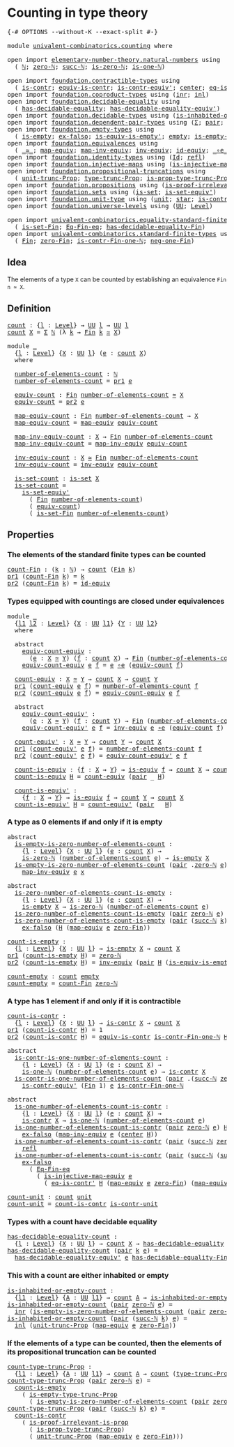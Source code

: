 # Counting in type theory

<pre class="Agda"><a id="36" class="Symbol">{-#</a> <a id="40" class="Keyword">OPTIONS</a> <a id="48" class="Pragma">--without-K</a> <a id="60" class="Pragma">--exact-split</a> <a id="74" class="Symbol">#-}</a>

<a id="79" class="Keyword">module</a> <a id="86" href="univalent-combinatorics.counting.html" class="Module">univalent-combinatorics.counting</a> <a id="119" class="Keyword">where</a>

<a id="126" class="Keyword">open</a> <a id="131" class="Keyword">import</a> <a id="138" href="elementary-number-theory.natural-numbers.html" class="Module">elementary-number-theory.natural-numbers</a> <a id="179" class="Keyword">using</a>
  <a id="187" class="Symbol">(</a> <a id="189" href="elementary-number-theory.natural-numbers.html#1438" class="Datatype">ℕ</a><a id="190" class="Symbol">;</a> <a id="192" href="elementary-number-theory.natural-numbers.html#1459" class="InductiveConstructor">zero-ℕ</a><a id="198" class="Symbol">;</a> <a id="200" href="elementary-number-theory.natural-numbers.html#1472" class="InductiveConstructor">succ-ℕ</a><a id="206" class="Symbol">;</a> <a id="208" href="elementary-number-theory.natural-numbers.html#1736" class="Function">is-zero-ℕ</a><a id="217" class="Symbol">;</a> <a id="219" href="elementary-number-theory.natural-numbers.html#1982" class="Function">is-one-ℕ</a><a id="227" class="Symbol">)</a>

<a id="230" class="Keyword">open</a> <a id="235" class="Keyword">import</a> <a id="242" href="foundation.contractible-types.html" class="Module">foundation.contractible-types</a> <a id="272" class="Keyword">using</a>
  <a id="280" class="Symbol">(</a> <a id="282" href="foundation-core.contractible-types.html#925" class="Function">is-contr</a><a id="290" class="Symbol">;</a> <a id="292" href="foundation-core.contractible-types.html#4237" class="Function">equiv-is-contr</a><a id="306" class="Symbol">;</a> <a id="308" href="foundation-core.contractible-types.html#3739" class="Function">is-contr-equiv&#39;</a><a id="323" class="Symbol">;</a> <a id="325" href="foundation-core.contractible-types.html#1018" class="Function">center</a><a id="331" class="Symbol">;</a> <a id="333" href="foundation-core.contractible-types.html#1107" class="Function">eq-is-contr&#39;</a><a id="345" class="Symbol">)</a>
<a id="347" class="Keyword">open</a> <a id="352" class="Keyword">import</a> <a id="359" href="foundation.coproduct-types.html" class="Module">foundation.coproduct-types</a> <a id="386" class="Keyword">using</a> <a id="392" class="Symbol">(</a><a id="393" href="foundation.coproduct-types.html#1262" class="InductiveConstructor">inr</a><a id="396" class="Symbol">;</a> <a id="398" href="foundation.coproduct-types.html#1239" class="InductiveConstructor">inl</a><a id="401" class="Symbol">)</a>
<a id="403" class="Keyword">open</a> <a id="408" class="Keyword">import</a> <a id="415" href="foundation.decidable-equality.html" class="Module">foundation.decidable-equality</a> <a id="445" class="Keyword">using</a>
  <a id="453" class="Symbol">(</a> <a id="455" href="foundation.decidable-equality.html#1785" class="Function">has-decidable-equality</a><a id="477" class="Symbol">;</a> <a id="479" href="foundation.decidable-equality.html#4811" class="Function">has-decidable-equality-equiv&#39;</a><a id="508" class="Symbol">)</a>
<a id="510" class="Keyword">open</a> <a id="515" class="Keyword">import</a> <a id="522" href="foundation.decidable-types.html" class="Module">foundation.decidable-types</a> <a id="549" class="Keyword">using</a> <a id="555" class="Symbol">(</a><a id="556" href="foundation.decidable-types.html#2023" class="Function">is-inhabited-or-empty</a><a id="577" class="Symbol">)</a>
<a id="579" class="Keyword">open</a> <a id="584" class="Keyword">import</a> <a id="591" href="foundation.dependent-pair-types.html" class="Module">foundation.dependent-pair-types</a> <a id="623" class="Keyword">using</a> <a id="629" class="Symbol">(</a><a id="630" href="foundation-core.dependent-pair-types.html#502" class="Record">Σ</a><a id="631" class="Symbol">;</a> <a id="633" href="foundation-core.dependent-pair-types.html#575" class="InductiveConstructor">pair</a><a id="637" class="Symbol">;</a> <a id="639" href="foundation-core.dependent-pair-types.html#592" class="Field">pr1</a><a id="642" class="Symbol">;</a> <a id="644" href="foundation-core.dependent-pair-types.html#604" class="Field">pr2</a><a id="647" class="Symbol">)</a>
<a id="649" class="Keyword">open</a> <a id="654" class="Keyword">import</a> <a id="661" href="foundation.empty-types.html" class="Module">foundation.empty-types</a> <a id="684" class="Keyword">using</a>
  <a id="692" class="Symbol">(</a> <a id="694" href="foundation.empty-types.html#1463" class="Function">is-empty</a><a id="702" class="Symbol">;</a> <a id="704" href="foundation.empty-types.html#1395" class="Function">ex-falso</a><a id="712" class="Symbol">;</a> <a id="714" href="foundation.empty-types.html#2452" class="Function">is-equiv-is-empty&#39;</a><a id="732" class="Symbol">;</a> <a id="734" href="foundation.empty-types.html#1292" class="Datatype">empty</a><a id="739" class="Symbol">;</a> <a id="741" href="foundation.empty-types.html#4068" class="Function">is-empty-type-trunc-Prop</a><a id="765" class="Symbol">)</a>
<a id="767" class="Keyword">open</a> <a id="772" class="Keyword">import</a> <a id="779" href="foundation.equivalences.html" class="Module">foundation.equivalences</a> <a id="803" class="Keyword">using</a>
  <a id="811" class="Symbol">(</a> <a id="813" href="foundation-core.equivalences.html#1607" class="Function Operator">_≃_</a><a id="816" class="Symbol">;</a> <a id="818" href="foundation-core.equivalences.html#1807" class="Function">map-equiv</a><a id="827" class="Symbol">;</a> <a id="829" href="foundation-core.equivalences.html#5022" class="Function">map-inv-equiv</a><a id="842" class="Symbol">;</a> <a id="844" href="foundation-core.equivalences.html#5707" class="Function">inv-equiv</a><a id="853" class="Symbol">;</a> <a id="855" href="foundation-core.equivalences.html#2480" class="Function">id-equiv</a><a id="863" class="Symbol">;</a> <a id="865" href="foundation-core.equivalences.html#7843" class="Function Operator">_∘e_</a><a id="869" class="Symbol">;</a> <a id="871" href="foundation-core.equivalences.html#1542" class="Function">is-equiv</a><a id="879" class="Symbol">)</a>
<a id="881" class="Keyword">open</a> <a id="886" class="Keyword">import</a> <a id="893" href="foundation.identity-types.html" class="Module">foundation.identity-types</a> <a id="919" class="Keyword">using</a> <a id="925" class="Symbol">(</a><a id="926" href="foundation-core.identity-types.html#641" class="Datatype">Id</a><a id="928" class="Symbol">;</a> <a id="930" href="foundation-core.identity-types.html#694" class="InductiveConstructor">refl</a><a id="934" class="Symbol">)</a>
<a id="936" class="Keyword">open</a> <a id="941" class="Keyword">import</a> <a id="948" href="foundation.injective-maps.html" class="Module">foundation.injective-maps</a> <a id="974" class="Keyword">using</a> <a id="980" class="Symbol">(</a><a id="981" href="foundation.injective-maps.html#3001" class="Function">is-injective-map-equiv</a><a id="1003" class="Symbol">)</a>
<a id="1005" class="Keyword">open</a> <a id="1010" class="Keyword">import</a> <a id="1017" href="foundation.propositional-truncations.html" class="Module">foundation.propositional-truncations</a> <a id="1054" class="Keyword">using</a>
  <a id="1062" class="Symbol">(</a> <a id="1064" href="foundation.propositional-truncations.html#1756" class="Postulate">unit-trunc-Prop</a><a id="1079" class="Symbol">;</a> <a id="1081" href="foundation.propositional-truncations.html#1701" class="Postulate">type-trunc-Prop</a><a id="1096" class="Symbol">;</a> <a id="1098" href="foundation.propositional-truncations.html#1951" class="Function">is-prop-type-trunc-Prop</a><a id="1121" class="Symbol">)</a>
<a id="1123" class="Keyword">open</a> <a id="1128" class="Keyword">import</a> <a id="1135" href="foundation.propositions.html" class="Module">foundation.propositions</a> <a id="1159" class="Keyword">using</a> <a id="1165" class="Symbol">(</a><a id="1166" href="foundation-core.propositions.html#2978" class="Function">is-proof-irrelevant-is-prop</a><a id="1193" class="Symbol">)</a>
<a id="1195" class="Keyword">open</a> <a id="1200" class="Keyword">import</a> <a id="1207" href="foundation.sets.html" class="Module">foundation.sets</a> <a id="1223" class="Keyword">using</a> <a id="1229" class="Symbol">(</a><a id="1230" href="foundation-core.sets.html#1099" class="Function">is-set</a><a id="1236" class="Symbol">;</a> <a id="1238" href="foundation-core.sets.html#3713" class="Function">is-set-equiv&#39;</a><a id="1251" class="Symbol">)</a>
<a id="1253" class="Keyword">open</a> <a id="1258" class="Keyword">import</a> <a id="1265" href="foundation.unit-type.html" class="Module">foundation.unit-type</a> <a id="1286" class="Keyword">using</a> <a id="1292" class="Symbol">(</a><a id="1293" href="foundation.unit-type.html#975" class="Datatype">unit</a><a id="1297" class="Symbol">;</a> <a id="1299" href="foundation.unit-type.html#999" class="InductiveConstructor">star</a><a id="1303" class="Symbol">;</a> <a id="1305" href="foundation.unit-type.html#1534" class="Function">is-contr-unit</a><a id="1318" class="Symbol">)</a>
<a id="1320" class="Keyword">open</a> <a id="1325" class="Keyword">import</a> <a id="1332" href="foundation.universe-levels.html" class="Module">foundation.universe-levels</a> <a id="1359" class="Keyword">using</a> <a id="1365" class="Symbol">(</a><a id="1366" href="foundation-core.universe-levels.html#222" class="Primitive">UU</a><a id="1368" class="Symbol">;</a> <a id="1370" href="Agda.Primitive.html#597" class="Postulate">Level</a><a id="1375" class="Symbol">)</a>

<a id="1378" class="Keyword">open</a> <a id="1383" class="Keyword">import</a> <a id="1390" href="univalent-combinatorics.equality-standard-finite-types.html" class="Module">univalent-combinatorics.equality-standard-finite-types</a> <a id="1445" class="Keyword">using</a>
  <a id="1453" class="Symbol">(</a> <a id="1455" href="univalent-combinatorics.equality-standard-finite-types.html#3523" class="Function">is-set-Fin</a><a id="1465" class="Symbol">;</a> <a id="1467" href="univalent-combinatorics.equality-standard-finite-types.html#2154" class="Function">Eq-Fin-eq</a><a id="1476" class="Symbol">;</a> <a id="1478" href="univalent-combinatorics.equality-standard-finite-types.html#2783" class="Function">has-decidable-equality-Fin</a><a id="1504" class="Symbol">)</a>
<a id="1506" class="Keyword">open</a> <a id="1511" class="Keyword">import</a> <a id="1518" href="univalent-combinatorics.standard-finite-types.html" class="Module">univalent-combinatorics.standard-finite-types</a> <a id="1564" class="Keyword">using</a>
  <a id="1572" class="Symbol">(</a> <a id="1574" href="univalent-combinatorics.standard-finite-types.html#1975" class="Function">Fin</a><a id="1577" class="Symbol">;</a> <a id="1579" href="univalent-combinatorics.standard-finite-types.html#6909" class="Function">zero-Fin</a><a id="1587" class="Symbol">;</a> <a id="1589" href="univalent-combinatorics.standard-finite-types.html#4265" class="Function">is-contr-Fin-one-ℕ</a><a id="1607" class="Symbol">;</a> <a id="1609" href="univalent-combinatorics.standard-finite-types.html#2239" class="Function">neg-one-Fin</a><a id="1620" class="Symbol">)</a>
</pre>
## Idea

The elements of a type `X` can be counted by establishing an equivalence `Fin n ≃ X`.

## Definition

<pre class="Agda"><a id="count"></a><a id="1746" href="univalent-combinatorics.counting.html#1746" class="Function">count</a> <a id="1752" class="Symbol">:</a> <a id="1754" class="Symbol">{</a><a id="1755" href="univalent-combinatorics.counting.html#1755" class="Bound">l</a> <a id="1757" class="Symbol">:</a> <a id="1759" href="Agda.Primitive.html#597" class="Postulate">Level</a><a id="1764" class="Symbol">}</a> <a id="1766" class="Symbol">→</a> <a id="1768" href="foundation-core.universe-levels.html#222" class="Primitive">UU</a> <a id="1771" href="univalent-combinatorics.counting.html#1755" class="Bound">l</a> <a id="1773" class="Symbol">→</a> <a id="1775" href="foundation-core.universe-levels.html#222" class="Primitive">UU</a> <a id="1778" href="univalent-combinatorics.counting.html#1755" class="Bound">l</a>
<a id="1780" href="univalent-combinatorics.counting.html#1746" class="Function">count</a> <a id="1786" href="univalent-combinatorics.counting.html#1786" class="Bound">X</a> <a id="1788" class="Symbol">=</a> <a id="1790" href="foundation-core.dependent-pair-types.html#502" class="Record">Σ</a> <a id="1792" href="elementary-number-theory.natural-numbers.html#1438" class="Datatype">ℕ</a> <a id="1794" class="Symbol">(λ</a> <a id="1797" href="univalent-combinatorics.counting.html#1797" class="Bound">k</a> <a id="1799" class="Symbol">→</a> <a id="1801" href="univalent-combinatorics.standard-finite-types.html#1975" class="Function">Fin</a> <a id="1805" href="univalent-combinatorics.counting.html#1797" class="Bound">k</a> <a id="1807" href="foundation-core.equivalences.html#1607" class="Function Operator">≃</a> <a id="1809" href="univalent-combinatorics.counting.html#1786" class="Bound">X</a><a id="1810" class="Symbol">)</a>

<a id="1813" class="Keyword">module</a> <a id="1820" href="univalent-combinatorics.counting.html#1820" class="Module">_</a>
  <a id="1824" class="Symbol">{</a><a id="1825" href="univalent-combinatorics.counting.html#1825" class="Bound">l</a> <a id="1827" class="Symbol">:</a> <a id="1829" href="Agda.Primitive.html#597" class="Postulate">Level</a><a id="1834" class="Symbol">}</a> <a id="1836" class="Symbol">{</a><a id="1837" href="univalent-combinatorics.counting.html#1837" class="Bound">X</a> <a id="1839" class="Symbol">:</a> <a id="1841" href="foundation-core.universe-levels.html#222" class="Primitive">UU</a> <a id="1844" href="univalent-combinatorics.counting.html#1825" class="Bound">l</a><a id="1845" class="Symbol">}</a> <a id="1847" class="Symbol">(</a><a id="1848" href="univalent-combinatorics.counting.html#1848" class="Bound">e</a> <a id="1850" class="Symbol">:</a> <a id="1852" href="univalent-combinatorics.counting.html#1746" class="Function">count</a> <a id="1858" href="univalent-combinatorics.counting.html#1837" class="Bound">X</a><a id="1859" class="Symbol">)</a>
  <a id="1863" class="Keyword">where</a>
  
  <a id="1874" href="univalent-combinatorics.counting.html#1874" class="Function">number-of-elements-count</a> <a id="1899" class="Symbol">:</a> <a id="1901" href="elementary-number-theory.natural-numbers.html#1438" class="Datatype">ℕ</a>
  <a id="1905" href="univalent-combinatorics.counting.html#1874" class="Function">number-of-elements-count</a> <a id="1930" class="Symbol">=</a> <a id="1932" href="foundation-core.dependent-pair-types.html#592" class="Field">pr1</a> <a id="1936" href="univalent-combinatorics.counting.html#1848" class="Bound">e</a>
  
  <a id="1943" href="univalent-combinatorics.counting.html#1943" class="Function">equiv-count</a> <a id="1955" class="Symbol">:</a> <a id="1957" href="univalent-combinatorics.standard-finite-types.html#1975" class="Function">Fin</a> <a id="1961" href="univalent-combinatorics.counting.html#1874" class="Function">number-of-elements-count</a> <a id="1986" href="foundation-core.equivalences.html#1607" class="Function Operator">≃</a> <a id="1988" href="univalent-combinatorics.counting.html#1837" class="Bound">X</a>
  <a id="1992" href="univalent-combinatorics.counting.html#1943" class="Function">equiv-count</a> <a id="2004" class="Symbol">=</a> <a id="2006" href="foundation-core.dependent-pair-types.html#604" class="Field">pr2</a> <a id="2010" href="univalent-combinatorics.counting.html#1848" class="Bound">e</a>
  
  <a id="2017" href="univalent-combinatorics.counting.html#2017" class="Function">map-equiv-count</a> <a id="2033" class="Symbol">:</a> <a id="2035" href="univalent-combinatorics.standard-finite-types.html#1975" class="Function">Fin</a> <a id="2039" href="univalent-combinatorics.counting.html#1874" class="Function">number-of-elements-count</a> <a id="2064" class="Symbol">→</a> <a id="2066" href="univalent-combinatorics.counting.html#1837" class="Bound">X</a>
  <a id="2070" href="univalent-combinatorics.counting.html#2017" class="Function">map-equiv-count</a> <a id="2086" class="Symbol">=</a> <a id="2088" href="foundation-core.equivalences.html#1807" class="Function">map-equiv</a> <a id="2098" href="univalent-combinatorics.counting.html#1943" class="Function">equiv-count</a>
  
  <a id="2115" href="univalent-combinatorics.counting.html#2115" class="Function">map-inv-equiv-count</a> <a id="2135" class="Symbol">:</a> <a id="2137" href="univalent-combinatorics.counting.html#1837" class="Bound">X</a> <a id="2139" class="Symbol">→</a> <a id="2141" href="univalent-combinatorics.standard-finite-types.html#1975" class="Function">Fin</a> <a id="2145" href="univalent-combinatorics.counting.html#1874" class="Function">number-of-elements-count</a>
  <a id="2172" href="univalent-combinatorics.counting.html#2115" class="Function">map-inv-equiv-count</a> <a id="2192" class="Symbol">=</a> <a id="2194" href="foundation-core.equivalences.html#5022" class="Function">map-inv-equiv</a> <a id="2208" href="univalent-combinatorics.counting.html#1943" class="Function">equiv-count</a>
  
  <a id="2225" href="univalent-combinatorics.counting.html#2225" class="Function">inv-equiv-count</a> <a id="2241" class="Symbol">:</a> <a id="2243" href="univalent-combinatorics.counting.html#1837" class="Bound">X</a> <a id="2245" href="foundation-core.equivalences.html#1607" class="Function Operator">≃</a> <a id="2247" href="univalent-combinatorics.standard-finite-types.html#1975" class="Function">Fin</a> <a id="2251" href="univalent-combinatorics.counting.html#1874" class="Function">number-of-elements-count</a>
  <a id="2278" href="univalent-combinatorics.counting.html#2225" class="Function">inv-equiv-count</a> <a id="2294" class="Symbol">=</a> <a id="2296" href="foundation-core.equivalences.html#5707" class="Function">inv-equiv</a> <a id="2306" href="univalent-combinatorics.counting.html#1943" class="Function">equiv-count</a>
  
  <a id="2323" href="univalent-combinatorics.counting.html#2323" class="Function">is-set-count</a> <a id="2336" class="Symbol">:</a> <a id="2338" href="foundation-core.sets.html#1099" class="Function">is-set</a> <a id="2345" href="univalent-combinatorics.counting.html#1837" class="Bound">X</a>
  <a id="2349" href="univalent-combinatorics.counting.html#2323" class="Function">is-set-count</a> <a id="2362" class="Symbol">=</a>
    <a id="2368" href="foundation-core.sets.html#3713" class="Function">is-set-equiv&#39;</a>
      <a id="2388" class="Symbol">(</a> <a id="2390" href="univalent-combinatorics.standard-finite-types.html#1975" class="Function">Fin</a> <a id="2394" href="univalent-combinatorics.counting.html#1874" class="Function">number-of-elements-count</a><a id="2418" class="Symbol">)</a>
      <a id="2426" class="Symbol">(</a> <a id="2428" href="univalent-combinatorics.counting.html#1943" class="Function">equiv-count</a><a id="2439" class="Symbol">)</a>
      <a id="2447" class="Symbol">(</a> <a id="2449" href="univalent-combinatorics.equality-standard-finite-types.html#3523" class="Function">is-set-Fin</a> <a id="2460" href="univalent-combinatorics.counting.html#1874" class="Function">number-of-elements-count</a><a id="2484" class="Symbol">)</a>
</pre>
## Properties

### The elements of the standard finite types can be counted

<pre class="Agda"><a id="count-Fin"></a><a id="2576" href="univalent-combinatorics.counting.html#2576" class="Function">count-Fin</a> <a id="2586" class="Symbol">:</a> <a id="2588" class="Symbol">(</a><a id="2589" href="univalent-combinatorics.counting.html#2589" class="Bound">k</a> <a id="2591" class="Symbol">:</a> <a id="2593" href="elementary-number-theory.natural-numbers.html#1438" class="Datatype">ℕ</a><a id="2594" class="Symbol">)</a> <a id="2596" class="Symbol">→</a> <a id="2598" href="univalent-combinatorics.counting.html#1746" class="Function">count</a> <a id="2604" class="Symbol">(</a><a id="2605" href="univalent-combinatorics.standard-finite-types.html#1975" class="Function">Fin</a> <a id="2609" href="univalent-combinatorics.counting.html#2589" class="Bound">k</a><a id="2610" class="Symbol">)</a>
<a id="2612" href="foundation-core.dependent-pair-types.html#592" class="Field">pr1</a> <a id="2616" class="Symbol">(</a><a id="2617" href="univalent-combinatorics.counting.html#2576" class="Function">count-Fin</a> <a id="2627" href="univalent-combinatorics.counting.html#2627" class="Bound">k</a><a id="2628" class="Symbol">)</a> <a id="2630" class="Symbol">=</a> <a id="2632" href="univalent-combinatorics.counting.html#2627" class="Bound">k</a>
<a id="2634" href="foundation-core.dependent-pair-types.html#604" class="Field">pr2</a> <a id="2638" class="Symbol">(</a><a id="2639" href="univalent-combinatorics.counting.html#2576" class="Function">count-Fin</a> <a id="2649" href="univalent-combinatorics.counting.html#2649" class="Bound">k</a><a id="2650" class="Symbol">)</a> <a id="2652" class="Symbol">=</a> <a id="2654" href="foundation-core.equivalences.html#2480" class="Function">id-equiv</a>
</pre>
### Types equipped with countings are closed under equivalences

<pre class="Agda"><a id="2741" class="Keyword">module</a> <a id="2748" href="univalent-combinatorics.counting.html#2748" class="Module">_</a>
  <a id="2752" class="Symbol">{</a><a id="2753" href="univalent-combinatorics.counting.html#2753" class="Bound">l1</a> <a id="2756" href="univalent-combinatorics.counting.html#2756" class="Bound">l2</a> <a id="2759" class="Symbol">:</a> <a id="2761" href="Agda.Primitive.html#597" class="Postulate">Level</a><a id="2766" class="Symbol">}</a> <a id="2768" class="Symbol">{</a><a id="2769" href="univalent-combinatorics.counting.html#2769" class="Bound">X</a> <a id="2771" class="Symbol">:</a> <a id="2773" href="foundation-core.universe-levels.html#222" class="Primitive">UU</a> <a id="2776" href="univalent-combinatorics.counting.html#2753" class="Bound">l1</a><a id="2778" class="Symbol">}</a> <a id="2780" class="Symbol">{</a><a id="2781" href="univalent-combinatorics.counting.html#2781" class="Bound">Y</a> <a id="2783" class="Symbol">:</a> <a id="2785" href="foundation-core.universe-levels.html#222" class="Primitive">UU</a> <a id="2788" href="univalent-combinatorics.counting.html#2756" class="Bound">l2</a><a id="2790" class="Symbol">}</a>
  <a id="2794" class="Keyword">where</a>
  
  <a id="2805" class="Keyword">abstract</a>
    <a id="2818" href="univalent-combinatorics.counting.html#2818" class="Function">equiv-count-equiv</a> <a id="2836" class="Symbol">:</a>
      <a id="2844" class="Symbol">(</a><a id="2845" href="univalent-combinatorics.counting.html#2845" class="Bound">e</a> <a id="2847" class="Symbol">:</a> <a id="2849" href="univalent-combinatorics.counting.html#2769" class="Bound">X</a> <a id="2851" href="foundation-core.equivalences.html#1607" class="Function Operator">≃</a> <a id="2853" href="univalent-combinatorics.counting.html#2781" class="Bound">Y</a><a id="2854" class="Symbol">)</a> <a id="2856" class="Symbol">(</a><a id="2857" href="univalent-combinatorics.counting.html#2857" class="Bound">f</a> <a id="2859" class="Symbol">:</a> <a id="2861" href="univalent-combinatorics.counting.html#1746" class="Function">count</a> <a id="2867" href="univalent-combinatorics.counting.html#2769" class="Bound">X</a><a id="2868" class="Symbol">)</a> <a id="2870" class="Symbol">→</a> <a id="2872" href="univalent-combinatorics.standard-finite-types.html#1975" class="Function">Fin</a> <a id="2876" class="Symbol">(</a><a id="2877" href="univalent-combinatorics.counting.html#1874" class="Function">number-of-elements-count</a> <a id="2902" href="univalent-combinatorics.counting.html#2857" class="Bound">f</a><a id="2903" class="Symbol">)</a> <a id="2905" href="foundation-core.equivalences.html#1607" class="Function Operator">≃</a> <a id="2907" href="univalent-combinatorics.counting.html#2781" class="Bound">Y</a>
    <a id="2913" href="univalent-combinatorics.counting.html#2818" class="Function">equiv-count-equiv</a> <a id="2931" href="univalent-combinatorics.counting.html#2931" class="Bound">e</a> <a id="2933" href="univalent-combinatorics.counting.html#2933" class="Bound">f</a> <a id="2935" class="Symbol">=</a> <a id="2937" href="univalent-combinatorics.counting.html#2931" class="Bound">e</a> <a id="2939" href="foundation-core.equivalences.html#7843" class="Function Operator">∘e</a> <a id="2942" class="Symbol">(</a><a id="2943" href="univalent-combinatorics.counting.html#1943" class="Function">equiv-count</a> <a id="2955" href="univalent-combinatorics.counting.html#2933" class="Bound">f</a><a id="2956" class="Symbol">)</a>

  <a id="2961" href="univalent-combinatorics.counting.html#2961" class="Function">count-equiv</a> <a id="2973" class="Symbol">:</a> <a id="2975" href="univalent-combinatorics.counting.html#2769" class="Bound">X</a> <a id="2977" href="foundation-core.equivalences.html#1607" class="Function Operator">≃</a> <a id="2979" href="univalent-combinatorics.counting.html#2781" class="Bound">Y</a> <a id="2981" class="Symbol">→</a> <a id="2983" href="univalent-combinatorics.counting.html#1746" class="Function">count</a> <a id="2989" href="univalent-combinatorics.counting.html#2769" class="Bound">X</a> <a id="2991" class="Symbol">→</a> <a id="2993" href="univalent-combinatorics.counting.html#1746" class="Function">count</a> <a id="2999" href="univalent-combinatorics.counting.html#2781" class="Bound">Y</a>
  <a id="3003" href="foundation-core.dependent-pair-types.html#592" class="Field">pr1</a> <a id="3007" class="Symbol">(</a><a id="3008" href="univalent-combinatorics.counting.html#2961" class="Function">count-equiv</a> <a id="3020" href="univalent-combinatorics.counting.html#3020" class="Bound">e</a> <a id="3022" href="univalent-combinatorics.counting.html#3022" class="Bound">f</a><a id="3023" class="Symbol">)</a> <a id="3025" class="Symbol">=</a> <a id="3027" href="univalent-combinatorics.counting.html#1874" class="Function">number-of-elements-count</a> <a id="3052" href="univalent-combinatorics.counting.html#3022" class="Bound">f</a>
  <a id="3056" href="foundation-core.dependent-pair-types.html#604" class="Field">pr2</a> <a id="3060" class="Symbol">(</a><a id="3061" href="univalent-combinatorics.counting.html#2961" class="Function">count-equiv</a> <a id="3073" href="univalent-combinatorics.counting.html#3073" class="Bound">e</a> <a id="3075" href="univalent-combinatorics.counting.html#3075" class="Bound">f</a><a id="3076" class="Symbol">)</a> <a id="3078" class="Symbol">=</a> <a id="3080" href="univalent-combinatorics.counting.html#2818" class="Function">equiv-count-equiv</a> <a id="3098" href="univalent-combinatorics.counting.html#3073" class="Bound">e</a> <a id="3100" href="univalent-combinatorics.counting.html#3075" class="Bound">f</a>

  <a id="3105" class="Keyword">abstract</a>
    <a id="3118" href="univalent-combinatorics.counting.html#3118" class="Function">equiv-count-equiv&#39;</a> <a id="3137" class="Symbol">:</a>
      <a id="3145" class="Symbol">(</a><a id="3146" href="univalent-combinatorics.counting.html#3146" class="Bound">e</a> <a id="3148" class="Symbol">:</a> <a id="3150" href="univalent-combinatorics.counting.html#2769" class="Bound">X</a> <a id="3152" href="foundation-core.equivalences.html#1607" class="Function Operator">≃</a> <a id="3154" href="univalent-combinatorics.counting.html#2781" class="Bound">Y</a><a id="3155" class="Symbol">)</a> <a id="3157" class="Symbol">(</a><a id="3158" href="univalent-combinatorics.counting.html#3158" class="Bound">f</a> <a id="3160" class="Symbol">:</a> <a id="3162" href="univalent-combinatorics.counting.html#1746" class="Function">count</a> <a id="3168" href="univalent-combinatorics.counting.html#2781" class="Bound">Y</a><a id="3169" class="Symbol">)</a> <a id="3171" class="Symbol">→</a> <a id="3173" href="univalent-combinatorics.standard-finite-types.html#1975" class="Function">Fin</a> <a id="3177" class="Symbol">(</a><a id="3178" href="univalent-combinatorics.counting.html#1874" class="Function">number-of-elements-count</a> <a id="3203" href="univalent-combinatorics.counting.html#3158" class="Bound">f</a><a id="3204" class="Symbol">)</a> <a id="3206" href="foundation-core.equivalences.html#1607" class="Function Operator">≃</a> <a id="3208" href="univalent-combinatorics.counting.html#2769" class="Bound">X</a>
    <a id="3214" href="univalent-combinatorics.counting.html#3118" class="Function">equiv-count-equiv&#39;</a> <a id="3233" href="univalent-combinatorics.counting.html#3233" class="Bound">e</a> <a id="3235" href="univalent-combinatorics.counting.html#3235" class="Bound">f</a> <a id="3237" class="Symbol">=</a> <a id="3239" href="foundation-core.equivalences.html#5707" class="Function">inv-equiv</a> <a id="3249" href="univalent-combinatorics.counting.html#3233" class="Bound">e</a> <a id="3251" href="foundation-core.equivalences.html#7843" class="Function Operator">∘e</a> <a id="3254" class="Symbol">(</a><a id="3255" href="univalent-combinatorics.counting.html#1943" class="Function">equiv-count</a> <a id="3267" href="univalent-combinatorics.counting.html#3235" class="Bound">f</a><a id="3268" class="Symbol">)</a>
  
  <a id="3275" href="univalent-combinatorics.counting.html#3275" class="Function">count-equiv&#39;</a> <a id="3288" class="Symbol">:</a> <a id="3290" href="univalent-combinatorics.counting.html#2769" class="Bound">X</a> <a id="3292" href="foundation-core.equivalences.html#1607" class="Function Operator">≃</a> <a id="3294" href="univalent-combinatorics.counting.html#2781" class="Bound">Y</a> <a id="3296" class="Symbol">→</a> <a id="3298" href="univalent-combinatorics.counting.html#1746" class="Function">count</a> <a id="3304" href="univalent-combinatorics.counting.html#2781" class="Bound">Y</a> <a id="3306" class="Symbol">→</a> <a id="3308" href="univalent-combinatorics.counting.html#1746" class="Function">count</a> <a id="3314" href="univalent-combinatorics.counting.html#2769" class="Bound">X</a>
  <a id="3318" href="foundation-core.dependent-pair-types.html#592" class="Field">pr1</a> <a id="3322" class="Symbol">(</a><a id="3323" href="univalent-combinatorics.counting.html#3275" class="Function">count-equiv&#39;</a> <a id="3336" href="univalent-combinatorics.counting.html#3336" class="Bound">e</a> <a id="3338" href="univalent-combinatorics.counting.html#3338" class="Bound">f</a><a id="3339" class="Symbol">)</a> <a id="3341" class="Symbol">=</a> <a id="3343" href="univalent-combinatorics.counting.html#1874" class="Function">number-of-elements-count</a> <a id="3368" href="univalent-combinatorics.counting.html#3338" class="Bound">f</a>
  <a id="3372" href="foundation-core.dependent-pair-types.html#604" class="Field">pr2</a> <a id="3376" class="Symbol">(</a><a id="3377" href="univalent-combinatorics.counting.html#3275" class="Function">count-equiv&#39;</a> <a id="3390" href="univalent-combinatorics.counting.html#3390" class="Bound">e</a> <a id="3392" href="univalent-combinatorics.counting.html#3392" class="Bound">f</a><a id="3393" class="Symbol">)</a> <a id="3395" class="Symbol">=</a> <a id="3397" href="univalent-combinatorics.counting.html#3118" class="Function">equiv-count-equiv&#39;</a> <a id="3416" href="univalent-combinatorics.counting.html#3390" class="Bound">e</a> <a id="3418" href="univalent-combinatorics.counting.html#3392" class="Bound">f</a>
  
  <a id="3425" href="univalent-combinatorics.counting.html#3425" class="Function">count-is-equiv</a> <a id="3440" class="Symbol">:</a> <a id="3442" class="Symbol">{</a><a id="3443" href="univalent-combinatorics.counting.html#3443" class="Bound">f</a> <a id="3445" class="Symbol">:</a> <a id="3447" href="univalent-combinatorics.counting.html#2769" class="Bound">X</a> <a id="3449" class="Symbol">→</a> <a id="3451" href="univalent-combinatorics.counting.html#2781" class="Bound">Y</a><a id="3452" class="Symbol">}</a> <a id="3454" class="Symbol">→</a> <a id="3456" href="foundation-core.equivalences.html#1542" class="Function">is-equiv</a> <a id="3465" href="univalent-combinatorics.counting.html#3443" class="Bound">f</a> <a id="3467" class="Symbol">→</a> <a id="3469" href="univalent-combinatorics.counting.html#1746" class="Function">count</a> <a id="3475" href="univalent-combinatorics.counting.html#2769" class="Bound">X</a> <a id="3477" class="Symbol">→</a> <a id="3479" href="univalent-combinatorics.counting.html#1746" class="Function">count</a> <a id="3485" href="univalent-combinatorics.counting.html#2781" class="Bound">Y</a>
  <a id="3489" href="univalent-combinatorics.counting.html#3425" class="Function">count-is-equiv</a> <a id="3504" href="univalent-combinatorics.counting.html#3504" class="Bound">H</a> <a id="3506" class="Symbol">=</a> <a id="3508" href="univalent-combinatorics.counting.html#2961" class="Function">count-equiv</a> <a id="3520" class="Symbol">(</a><a id="3521" href="foundation-core.dependent-pair-types.html#575" class="InductiveConstructor">pair</a> <a id="3526" class="Symbol">_</a> <a id="3528" href="univalent-combinatorics.counting.html#3504" class="Bound">H</a><a id="3529" class="Symbol">)</a>
  
  <a id="3536" href="univalent-combinatorics.counting.html#3536" class="Function">count-is-equiv&#39;</a> <a id="3552" class="Symbol">:</a>
    <a id="3558" class="Symbol">{</a><a id="3559" href="univalent-combinatorics.counting.html#3559" class="Bound">f</a> <a id="3561" class="Symbol">:</a> <a id="3563" href="univalent-combinatorics.counting.html#2769" class="Bound">X</a> <a id="3565" class="Symbol">→</a> <a id="3567" href="univalent-combinatorics.counting.html#2781" class="Bound">Y</a><a id="3568" class="Symbol">}</a> <a id="3570" class="Symbol">→</a> <a id="3572" href="foundation-core.equivalences.html#1542" class="Function">is-equiv</a> <a id="3581" href="univalent-combinatorics.counting.html#3559" class="Bound">f</a> <a id="3583" class="Symbol">→</a> <a id="3585" href="univalent-combinatorics.counting.html#1746" class="Function">count</a> <a id="3591" href="univalent-combinatorics.counting.html#2781" class="Bound">Y</a> <a id="3593" class="Symbol">→</a> <a id="3595" href="univalent-combinatorics.counting.html#1746" class="Function">count</a> <a id="3601" href="univalent-combinatorics.counting.html#2769" class="Bound">X</a>
  <a id="3605" href="univalent-combinatorics.counting.html#3536" class="Function">count-is-equiv&#39;</a> <a id="3621" href="univalent-combinatorics.counting.html#3621" class="Bound">H</a> <a id="3623" class="Symbol">=</a> <a id="3625" href="univalent-combinatorics.counting.html#3275" class="Function">count-equiv&#39;</a> <a id="3638" class="Symbol">(</a><a id="3639" href="foundation-core.dependent-pair-types.html#575" class="InductiveConstructor">pair</a> <a id="3644" class="Symbol">_</a> <a id="3646" href="univalent-combinatorics.counting.html#3621" class="Bound">H</a><a id="3647" class="Symbol">)</a>
</pre>
### A type as 0 elements if and only if it is empty

<pre class="Agda"><a id="3715" class="Keyword">abstract</a>
  <a id="is-empty-is-zero-number-of-elements-count"></a><a id="3726" href="univalent-combinatorics.counting.html#3726" class="Function">is-empty-is-zero-number-of-elements-count</a> <a id="3768" class="Symbol">:</a>
    <a id="3774" class="Symbol">{</a><a id="3775" href="univalent-combinatorics.counting.html#3775" class="Bound">l</a> <a id="3777" class="Symbol">:</a> <a id="3779" href="Agda.Primitive.html#597" class="Postulate">Level</a><a id="3784" class="Symbol">}</a> <a id="3786" class="Symbol">{</a><a id="3787" href="univalent-combinatorics.counting.html#3787" class="Bound">X</a> <a id="3789" class="Symbol">:</a> <a id="3791" href="foundation-core.universe-levels.html#222" class="Primitive">UU</a> <a id="3794" href="univalent-combinatorics.counting.html#3775" class="Bound">l</a><a id="3795" class="Symbol">}</a> <a id="3797" class="Symbol">(</a><a id="3798" href="univalent-combinatorics.counting.html#3798" class="Bound">e</a> <a id="3800" class="Symbol">:</a> <a id="3802" href="univalent-combinatorics.counting.html#1746" class="Function">count</a> <a id="3808" href="univalent-combinatorics.counting.html#3787" class="Bound">X</a><a id="3809" class="Symbol">)</a> <a id="3811" class="Symbol">→</a>
    <a id="3817" href="elementary-number-theory.natural-numbers.html#1736" class="Function">is-zero-ℕ</a> <a id="3827" class="Symbol">(</a><a id="3828" href="univalent-combinatorics.counting.html#1874" class="Function">number-of-elements-count</a> <a id="3853" href="univalent-combinatorics.counting.html#3798" class="Bound">e</a><a id="3854" class="Symbol">)</a> <a id="3856" class="Symbol">→</a> <a id="3858" href="foundation.empty-types.html#1463" class="Function">is-empty</a> <a id="3867" href="univalent-combinatorics.counting.html#3787" class="Bound">X</a>
  <a id="3871" href="univalent-combinatorics.counting.html#3726" class="Function">is-empty-is-zero-number-of-elements-count</a> <a id="3913" class="Symbol">(</a><a id="3914" href="foundation-core.dependent-pair-types.html#575" class="InductiveConstructor">pair</a> <a id="3919" class="DottedPattern Symbol">.</a><a id="3920" href="elementary-number-theory.natural-numbers.html#1459" class="DottedPattern InductiveConstructor">zero-ℕ</a> <a id="3927" href="univalent-combinatorics.counting.html#3927" class="Bound">e</a><a id="3928" class="Symbol">)</a> <a id="3930" href="foundation-core.identity-types.html#694" class="InductiveConstructor">refl</a> <a id="3935" href="univalent-combinatorics.counting.html#3935" class="Bound">x</a> <a id="3937" class="Symbol">=</a>
    <a id="3943" href="foundation-core.equivalences.html#5022" class="Function">map-inv-equiv</a> <a id="3957" href="univalent-combinatorics.counting.html#3927" class="Bound">e</a> <a id="3959" href="univalent-combinatorics.counting.html#3935" class="Bound">x</a>

<a id="3962" class="Keyword">abstract</a>
  <a id="is-zero-number-of-elements-count-is-empty"></a><a id="3973" href="univalent-combinatorics.counting.html#3973" class="Function">is-zero-number-of-elements-count-is-empty</a> <a id="4015" class="Symbol">:</a>
    <a id="4021" class="Symbol">{</a><a id="4022" href="univalent-combinatorics.counting.html#4022" class="Bound">l</a> <a id="4024" class="Symbol">:</a> <a id="4026" href="Agda.Primitive.html#597" class="Postulate">Level</a><a id="4031" class="Symbol">}</a> <a id="4033" class="Symbol">{</a><a id="4034" href="univalent-combinatorics.counting.html#4034" class="Bound">X</a> <a id="4036" class="Symbol">:</a> <a id="4038" href="foundation-core.universe-levels.html#222" class="Primitive">UU</a> <a id="4041" href="univalent-combinatorics.counting.html#4022" class="Bound">l</a><a id="4042" class="Symbol">}</a> <a id="4044" class="Symbol">(</a><a id="4045" href="univalent-combinatorics.counting.html#4045" class="Bound">e</a> <a id="4047" class="Symbol">:</a> <a id="4049" href="univalent-combinatorics.counting.html#1746" class="Function">count</a> <a id="4055" href="univalent-combinatorics.counting.html#4034" class="Bound">X</a><a id="4056" class="Symbol">)</a> <a id="4058" class="Symbol">→</a>
    <a id="4064" href="foundation.empty-types.html#1463" class="Function">is-empty</a> <a id="4073" href="univalent-combinatorics.counting.html#4034" class="Bound">X</a> <a id="4075" class="Symbol">→</a> <a id="4077" href="elementary-number-theory.natural-numbers.html#1736" class="Function">is-zero-ℕ</a> <a id="4087" class="Symbol">(</a><a id="4088" href="univalent-combinatorics.counting.html#1874" class="Function">number-of-elements-count</a> <a id="4113" href="univalent-combinatorics.counting.html#4045" class="Bound">e</a><a id="4114" class="Symbol">)</a>
  <a id="4118" href="univalent-combinatorics.counting.html#3973" class="Function">is-zero-number-of-elements-count-is-empty</a> <a id="4160" class="Symbol">(</a><a id="4161" href="foundation-core.dependent-pair-types.html#575" class="InductiveConstructor">pair</a> <a id="4166" href="elementary-number-theory.natural-numbers.html#1459" class="InductiveConstructor">zero-ℕ</a> <a id="4173" href="univalent-combinatorics.counting.html#4173" class="Bound">e</a><a id="4174" class="Symbol">)</a> <a id="4176" href="univalent-combinatorics.counting.html#4176" class="Bound">H</a> <a id="4178" class="Symbol">=</a> <a id="4180" href="foundation-core.identity-types.html#694" class="InductiveConstructor">refl</a>
  <a id="4187" href="univalent-combinatorics.counting.html#3973" class="Function">is-zero-number-of-elements-count-is-empty</a> <a id="4229" class="Symbol">(</a><a id="4230" href="foundation-core.dependent-pair-types.html#575" class="InductiveConstructor">pair</a> <a id="4235" class="Symbol">(</a><a id="4236" href="elementary-number-theory.natural-numbers.html#1472" class="InductiveConstructor">succ-ℕ</a> <a id="4243" href="univalent-combinatorics.counting.html#4243" class="Bound">k</a><a id="4244" class="Symbol">)</a> <a id="4246" href="univalent-combinatorics.counting.html#4246" class="Bound">e</a><a id="4247" class="Symbol">)</a> <a id="4249" href="univalent-combinatorics.counting.html#4249" class="Bound">H</a> <a id="4251" class="Symbol">=</a>
    <a id="4257" href="foundation.empty-types.html#1395" class="Function">ex-falso</a> <a id="4266" class="Symbol">(</a><a id="4267" href="univalent-combinatorics.counting.html#4249" class="Bound">H</a> <a id="4269" class="Symbol">(</a><a id="4270" href="foundation-core.equivalences.html#1807" class="Function">map-equiv</a> <a id="4280" href="univalent-combinatorics.counting.html#4246" class="Bound">e</a> <a id="4282" href="univalent-combinatorics.standard-finite-types.html#6909" class="Function">zero-Fin</a><a id="4290" class="Symbol">))</a>

<a id="count-is-empty"></a><a id="4294" href="univalent-combinatorics.counting.html#4294" class="Function">count-is-empty</a> <a id="4309" class="Symbol">:</a>
  <a id="4313" class="Symbol">{</a><a id="4314" href="univalent-combinatorics.counting.html#4314" class="Bound">l</a> <a id="4316" class="Symbol">:</a> <a id="4318" href="Agda.Primitive.html#597" class="Postulate">Level</a><a id="4323" class="Symbol">}</a> <a id="4325" class="Symbol">{</a><a id="4326" href="univalent-combinatorics.counting.html#4326" class="Bound">X</a> <a id="4328" class="Symbol">:</a> <a id="4330" href="foundation-core.universe-levels.html#222" class="Primitive">UU</a> <a id="4333" href="univalent-combinatorics.counting.html#4314" class="Bound">l</a><a id="4334" class="Symbol">}</a> <a id="4336" class="Symbol">→</a> <a id="4338" href="foundation.empty-types.html#1463" class="Function">is-empty</a> <a id="4347" href="univalent-combinatorics.counting.html#4326" class="Bound">X</a> <a id="4349" class="Symbol">→</a> <a id="4351" href="univalent-combinatorics.counting.html#1746" class="Function">count</a> <a id="4357" href="univalent-combinatorics.counting.html#4326" class="Bound">X</a>
<a id="4359" href="foundation-core.dependent-pair-types.html#592" class="Field">pr1</a> <a id="4363" class="Symbol">(</a><a id="4364" href="univalent-combinatorics.counting.html#4294" class="Function">count-is-empty</a> <a id="4379" href="univalent-combinatorics.counting.html#4379" class="Bound">H</a><a id="4380" class="Symbol">)</a> <a id="4382" class="Symbol">=</a> <a id="4384" href="elementary-number-theory.natural-numbers.html#1459" class="InductiveConstructor">zero-ℕ</a>
<a id="4391" href="foundation-core.dependent-pair-types.html#604" class="Field">pr2</a> <a id="4395" class="Symbol">(</a><a id="4396" href="univalent-combinatorics.counting.html#4294" class="Function">count-is-empty</a> <a id="4411" href="univalent-combinatorics.counting.html#4411" class="Bound">H</a><a id="4412" class="Symbol">)</a> <a id="4414" class="Symbol">=</a> <a id="4416" href="foundation-core.equivalences.html#5707" class="Function">inv-equiv</a> <a id="4426" class="Symbol">(</a><a id="4427" href="foundation-core.dependent-pair-types.html#575" class="InductiveConstructor">pair</a> <a id="4432" href="univalent-combinatorics.counting.html#4411" class="Bound">H</a> <a id="4434" class="Symbol">(</a><a id="4435" href="foundation.empty-types.html#2452" class="Function">is-equiv-is-empty&#39;</a> <a id="4454" href="univalent-combinatorics.counting.html#4411" class="Bound">H</a><a id="4455" class="Symbol">))</a>

<a id="count-empty"></a><a id="4459" href="univalent-combinatorics.counting.html#4459" class="Function">count-empty</a> <a id="4471" class="Symbol">:</a> <a id="4473" href="univalent-combinatorics.counting.html#1746" class="Function">count</a> <a id="4479" href="foundation.empty-types.html#1292" class="Datatype">empty</a>
<a id="4485" href="univalent-combinatorics.counting.html#4459" class="Function">count-empty</a> <a id="4497" class="Symbol">=</a> <a id="4499" href="univalent-combinatorics.counting.html#2576" class="Function">count-Fin</a> <a id="4509" href="elementary-number-theory.natural-numbers.html#1459" class="InductiveConstructor">zero-ℕ</a>
</pre>
### A type has 1 element if and only if it is contractible

<pre class="Agda"><a id="count-is-contr"></a><a id="4589" href="univalent-combinatorics.counting.html#4589" class="Function">count-is-contr</a> <a id="4604" class="Symbol">:</a>
  <a id="4608" class="Symbol">{</a><a id="4609" href="univalent-combinatorics.counting.html#4609" class="Bound">l</a> <a id="4611" class="Symbol">:</a> <a id="4613" href="Agda.Primitive.html#597" class="Postulate">Level</a><a id="4618" class="Symbol">}</a> <a id="4620" class="Symbol">{</a><a id="4621" href="univalent-combinatorics.counting.html#4621" class="Bound">X</a> <a id="4623" class="Symbol">:</a> <a id="4625" href="foundation-core.universe-levels.html#222" class="Primitive">UU</a> <a id="4628" href="univalent-combinatorics.counting.html#4609" class="Bound">l</a><a id="4629" class="Symbol">}</a> <a id="4631" class="Symbol">→</a> <a id="4633" href="foundation-core.contractible-types.html#925" class="Function">is-contr</a> <a id="4642" href="univalent-combinatorics.counting.html#4621" class="Bound">X</a> <a id="4644" class="Symbol">→</a> <a id="4646" href="univalent-combinatorics.counting.html#1746" class="Function">count</a> <a id="4652" href="univalent-combinatorics.counting.html#4621" class="Bound">X</a>
<a id="4654" href="foundation-core.dependent-pair-types.html#592" class="Field">pr1</a> <a id="4658" class="Symbol">(</a><a id="4659" href="univalent-combinatorics.counting.html#4589" class="Function">count-is-contr</a> <a id="4674" href="univalent-combinatorics.counting.html#4674" class="Bound">H</a><a id="4675" class="Symbol">)</a> <a id="4677" class="Symbol">=</a> <a id="4679" class="Number">1</a>
<a id="4681" href="foundation-core.dependent-pair-types.html#604" class="Field">pr2</a> <a id="4685" class="Symbol">(</a><a id="4686" href="univalent-combinatorics.counting.html#4589" class="Function">count-is-contr</a> <a id="4701" href="univalent-combinatorics.counting.html#4701" class="Bound">H</a><a id="4702" class="Symbol">)</a> <a id="4704" class="Symbol">=</a> <a id="4706" href="foundation-core.contractible-types.html#4237" class="Function">equiv-is-contr</a> <a id="4721" href="univalent-combinatorics.standard-finite-types.html#4265" class="Function">is-contr-Fin-one-ℕ</a> <a id="4740" href="univalent-combinatorics.counting.html#4701" class="Bound">H</a>

<a id="4743" class="Keyword">abstract</a>
  <a id="is-contr-is-one-number-of-elements-count"></a><a id="4754" href="univalent-combinatorics.counting.html#4754" class="Function">is-contr-is-one-number-of-elements-count</a> <a id="4795" class="Symbol">:</a>
    <a id="4801" class="Symbol">{</a><a id="4802" href="univalent-combinatorics.counting.html#4802" class="Bound">l</a> <a id="4804" class="Symbol">:</a> <a id="4806" href="Agda.Primitive.html#597" class="Postulate">Level</a><a id="4811" class="Symbol">}</a> <a id="4813" class="Symbol">{</a><a id="4814" href="univalent-combinatorics.counting.html#4814" class="Bound">X</a> <a id="4816" class="Symbol">:</a> <a id="4818" href="foundation-core.universe-levels.html#222" class="Primitive">UU</a> <a id="4821" href="univalent-combinatorics.counting.html#4802" class="Bound">l</a><a id="4822" class="Symbol">}</a> <a id="4824" class="Symbol">(</a><a id="4825" href="univalent-combinatorics.counting.html#4825" class="Bound">e</a> <a id="4827" class="Symbol">:</a> <a id="4829" href="univalent-combinatorics.counting.html#1746" class="Function">count</a> <a id="4835" href="univalent-combinatorics.counting.html#4814" class="Bound">X</a><a id="4836" class="Symbol">)</a> <a id="4838" class="Symbol">→</a>
    <a id="4844" href="elementary-number-theory.natural-numbers.html#1982" class="Function">is-one-ℕ</a> <a id="4853" class="Symbol">(</a><a id="4854" href="univalent-combinatorics.counting.html#1874" class="Function">number-of-elements-count</a> <a id="4879" href="univalent-combinatorics.counting.html#4825" class="Bound">e</a><a id="4880" class="Symbol">)</a> <a id="4882" class="Symbol">→</a> <a id="4884" href="foundation-core.contractible-types.html#925" class="Function">is-contr</a> <a id="4893" href="univalent-combinatorics.counting.html#4814" class="Bound">X</a>
  <a id="4897" href="univalent-combinatorics.counting.html#4754" class="Function">is-contr-is-one-number-of-elements-count</a> <a id="4938" class="Symbol">(</a><a id="4939" href="foundation-core.dependent-pair-types.html#575" class="InductiveConstructor">pair</a> <a id="4944" class="DottedPattern Symbol">.(</a><a id="4946" href="elementary-number-theory.natural-numbers.html#1472" class="DottedPattern InductiveConstructor">succ-ℕ</a> <a id="4953" href="elementary-number-theory.natural-numbers.html#1459" class="DottedPattern InductiveConstructor">zero-ℕ</a><a id="4959" class="DottedPattern Symbol">)</a> <a id="4961" href="univalent-combinatorics.counting.html#4961" class="Bound">e</a><a id="4962" class="Symbol">)</a> <a id="4964" href="foundation-core.identity-types.html#694" class="InductiveConstructor">refl</a> <a id="4969" class="Symbol">=</a>
    <a id="4975" href="foundation-core.contractible-types.html#3739" class="Function">is-contr-equiv&#39;</a> <a id="4991" class="Symbol">(</a><a id="4992" href="univalent-combinatorics.standard-finite-types.html#1975" class="Function">Fin</a> <a id="4996" class="Number">1</a><a id="4997" class="Symbol">)</a> <a id="4999" href="univalent-combinatorics.counting.html#4961" class="Bound">e</a> <a id="5001" href="univalent-combinatorics.standard-finite-types.html#4265" class="Function">is-contr-Fin-one-ℕ</a>

<a id="5021" class="Keyword">abstract</a>
  <a id="is-one-number-of-elements-count-is-contr"></a><a id="5032" href="univalent-combinatorics.counting.html#5032" class="Function">is-one-number-of-elements-count-is-contr</a> <a id="5073" class="Symbol">:</a>
    <a id="5079" class="Symbol">{</a><a id="5080" href="univalent-combinatorics.counting.html#5080" class="Bound">l</a> <a id="5082" class="Symbol">:</a> <a id="5084" href="Agda.Primitive.html#597" class="Postulate">Level</a><a id="5089" class="Symbol">}</a> <a id="5091" class="Symbol">{</a><a id="5092" href="univalent-combinatorics.counting.html#5092" class="Bound">X</a> <a id="5094" class="Symbol">:</a> <a id="5096" href="foundation-core.universe-levels.html#222" class="Primitive">UU</a> <a id="5099" href="univalent-combinatorics.counting.html#5080" class="Bound">l</a><a id="5100" class="Symbol">}</a> <a id="5102" class="Symbol">(</a><a id="5103" href="univalent-combinatorics.counting.html#5103" class="Bound">e</a> <a id="5105" class="Symbol">:</a> <a id="5107" href="univalent-combinatorics.counting.html#1746" class="Function">count</a> <a id="5113" href="univalent-combinatorics.counting.html#5092" class="Bound">X</a><a id="5114" class="Symbol">)</a> <a id="5116" class="Symbol">→</a>
    <a id="5122" href="foundation-core.contractible-types.html#925" class="Function">is-contr</a> <a id="5131" href="univalent-combinatorics.counting.html#5092" class="Bound">X</a> <a id="5133" class="Symbol">→</a> <a id="5135" href="elementary-number-theory.natural-numbers.html#1982" class="Function">is-one-ℕ</a> <a id="5144" class="Symbol">(</a><a id="5145" href="univalent-combinatorics.counting.html#1874" class="Function">number-of-elements-count</a> <a id="5170" href="univalent-combinatorics.counting.html#5103" class="Bound">e</a><a id="5171" class="Symbol">)</a>
  <a id="5175" href="univalent-combinatorics.counting.html#5032" class="Function">is-one-number-of-elements-count-is-contr</a> <a id="5216" class="Symbol">(</a><a id="5217" href="foundation-core.dependent-pair-types.html#575" class="InductiveConstructor">pair</a> <a id="5222" href="elementary-number-theory.natural-numbers.html#1459" class="InductiveConstructor">zero-ℕ</a> <a id="5229" href="univalent-combinatorics.counting.html#5229" class="Bound">e</a><a id="5230" class="Symbol">)</a> <a id="5232" href="univalent-combinatorics.counting.html#5232" class="Bound">H</a> <a id="5234" class="Symbol">=</a>
    <a id="5240" href="foundation.empty-types.html#1395" class="Function">ex-falso</a> <a id="5249" class="Symbol">(</a><a id="5250" href="foundation-core.equivalences.html#5022" class="Function">map-inv-equiv</a> <a id="5264" href="univalent-combinatorics.counting.html#5229" class="Bound">e</a> <a id="5266" class="Symbol">(</a><a id="5267" href="foundation-core.contractible-types.html#1018" class="Function">center</a> <a id="5274" href="univalent-combinatorics.counting.html#5232" class="Bound">H</a><a id="5275" class="Symbol">))</a>
  <a id="5280" href="univalent-combinatorics.counting.html#5032" class="Function">is-one-number-of-elements-count-is-contr</a> <a id="5321" class="Symbol">(</a><a id="5322" href="foundation-core.dependent-pair-types.html#575" class="InductiveConstructor">pair</a> <a id="5327" class="Symbol">(</a><a id="5328" href="elementary-number-theory.natural-numbers.html#1472" class="InductiveConstructor">succ-ℕ</a> <a id="5335" href="elementary-number-theory.natural-numbers.html#1459" class="InductiveConstructor">zero-ℕ</a><a id="5341" class="Symbol">)</a> <a id="5343" href="univalent-combinatorics.counting.html#5343" class="Bound">e</a><a id="5344" class="Symbol">)</a> <a id="5346" href="univalent-combinatorics.counting.html#5346" class="Bound">H</a> <a id="5348" class="Symbol">=</a>
    <a id="5354" href="foundation-core.identity-types.html#694" class="InductiveConstructor">refl</a>
  <a id="5361" href="univalent-combinatorics.counting.html#5032" class="Function">is-one-number-of-elements-count-is-contr</a> <a id="5402" class="Symbol">(</a><a id="5403" href="foundation-core.dependent-pair-types.html#575" class="InductiveConstructor">pair</a> <a id="5408" class="Symbol">(</a><a id="5409" href="elementary-number-theory.natural-numbers.html#1472" class="InductiveConstructor">succ-ℕ</a> <a id="5416" class="Symbol">(</a><a id="5417" href="elementary-number-theory.natural-numbers.html#1472" class="InductiveConstructor">succ-ℕ</a> <a id="5424" href="univalent-combinatorics.counting.html#5424" class="Bound">k</a><a id="5425" class="Symbol">))</a> <a id="5428" href="univalent-combinatorics.counting.html#5428" class="Bound">e</a><a id="5429" class="Symbol">)</a> <a id="5431" href="univalent-combinatorics.counting.html#5431" class="Bound">H</a> <a id="5433" class="Symbol">=</a>
    <a id="5439" href="foundation.empty-types.html#1395" class="Function">ex-falso</a>
      <a id="5454" class="Symbol">(</a> <a id="5456" href="univalent-combinatorics.equality-standard-finite-types.html#2154" class="Function">Eq-Fin-eq</a>
        <a id="5474" class="Symbol">(</a> <a id="5476" href="foundation.injective-maps.html#3001" class="Function">is-injective-map-equiv</a> <a id="5499" href="univalent-combinatorics.counting.html#5428" class="Bound">e</a>
          <a id="5511" class="Symbol">(</a> <a id="5513" href="foundation-core.contractible-types.html#1107" class="Function">eq-is-contr&#39;</a> <a id="5526" href="univalent-combinatorics.counting.html#5431" class="Bound">H</a> <a id="5528" class="Symbol">(</a><a id="5529" href="foundation-core.equivalences.html#1807" class="Function">map-equiv</a> <a id="5539" href="univalent-combinatorics.counting.html#5428" class="Bound">e</a> <a id="5541" href="univalent-combinatorics.standard-finite-types.html#6909" class="Function">zero-Fin</a><a id="5549" class="Symbol">)</a> <a id="5551" class="Symbol">(</a><a id="5552" href="foundation-core.equivalences.html#1807" class="Function">map-equiv</a> <a id="5562" href="univalent-combinatorics.counting.html#5428" class="Bound">e</a> <a id="5564" href="univalent-combinatorics.standard-finite-types.html#2239" class="Function">neg-one-Fin</a><a id="5575" class="Symbol">))))</a>

<a id="count-unit"></a><a id="5581" href="univalent-combinatorics.counting.html#5581" class="Function">count-unit</a> <a id="5592" class="Symbol">:</a> <a id="5594" href="univalent-combinatorics.counting.html#1746" class="Function">count</a> <a id="5600" href="foundation.unit-type.html#975" class="Datatype">unit</a>
<a id="5605" href="univalent-combinatorics.counting.html#5581" class="Function">count-unit</a> <a id="5616" class="Symbol">=</a> <a id="5618" href="univalent-combinatorics.counting.html#4589" class="Function">count-is-contr</a> <a id="5633" href="foundation.unit-type.html#1534" class="Function">is-contr-unit</a>
</pre>
### Types with a count have decidable equality

<pre class="Agda"><a id="has-decidable-equality-count"></a><a id="5708" href="univalent-combinatorics.counting.html#5708" class="Function">has-decidable-equality-count</a> <a id="5737" class="Symbol">:</a>
  <a id="5741" class="Symbol">{</a><a id="5742" href="univalent-combinatorics.counting.html#5742" class="Bound">l</a> <a id="5744" class="Symbol">:</a> <a id="5746" href="Agda.Primitive.html#597" class="Postulate">Level</a><a id="5751" class="Symbol">}</a> <a id="5753" class="Symbol">{</a><a id="5754" href="univalent-combinatorics.counting.html#5754" class="Bound">X</a> <a id="5756" class="Symbol">:</a> <a id="5758" href="foundation-core.universe-levels.html#222" class="Primitive">UU</a> <a id="5761" href="univalent-combinatorics.counting.html#5742" class="Bound">l</a><a id="5762" class="Symbol">}</a> <a id="5764" class="Symbol">→</a> <a id="5766" href="univalent-combinatorics.counting.html#1746" class="Function">count</a> <a id="5772" href="univalent-combinatorics.counting.html#5754" class="Bound">X</a> <a id="5774" class="Symbol">→</a> <a id="5776" href="foundation.decidable-equality.html#1785" class="Function">has-decidable-equality</a> <a id="5799" href="univalent-combinatorics.counting.html#5754" class="Bound">X</a>
<a id="5801" href="univalent-combinatorics.counting.html#5708" class="Function">has-decidable-equality-count</a> <a id="5830" class="Symbol">(</a><a id="5831" href="foundation-core.dependent-pair-types.html#575" class="InductiveConstructor">pair</a> <a id="5836" href="univalent-combinatorics.counting.html#5836" class="Bound">k</a> <a id="5838" href="univalent-combinatorics.counting.html#5838" class="Bound">e</a><a id="5839" class="Symbol">)</a> <a id="5841" class="Symbol">=</a>
  <a id="5845" href="foundation.decidable-equality.html#4811" class="Function">has-decidable-equality-equiv&#39;</a> <a id="5875" href="univalent-combinatorics.counting.html#5838" class="Bound">e</a> <a id="5877" href="univalent-combinatorics.equality-standard-finite-types.html#2783" class="Function">has-decidable-equality-Fin</a>
</pre>
### This with a count are either inhabited or empty

<pre class="Agda"><a id="is-inhabited-or-empty-count"></a><a id="5970" href="univalent-combinatorics.counting.html#5970" class="Function">is-inhabited-or-empty-count</a> <a id="5998" class="Symbol">:</a>
  <a id="6002" class="Symbol">{</a><a id="6003" href="univalent-combinatorics.counting.html#6003" class="Bound">l1</a> <a id="6006" class="Symbol">:</a> <a id="6008" href="Agda.Primitive.html#597" class="Postulate">Level</a><a id="6013" class="Symbol">}</a> <a id="6015" class="Symbol">{</a><a id="6016" href="univalent-combinatorics.counting.html#6016" class="Bound">A</a> <a id="6018" class="Symbol">:</a> <a id="6020" href="foundation-core.universe-levels.html#222" class="Primitive">UU</a> <a id="6023" href="univalent-combinatorics.counting.html#6003" class="Bound">l1</a><a id="6025" class="Symbol">}</a> <a id="6027" class="Symbol">→</a> <a id="6029" href="univalent-combinatorics.counting.html#1746" class="Function">count</a> <a id="6035" href="univalent-combinatorics.counting.html#6016" class="Bound">A</a> <a id="6037" class="Symbol">→</a> <a id="6039" href="foundation.decidable-types.html#2023" class="Function">is-inhabited-or-empty</a> <a id="6061" href="univalent-combinatorics.counting.html#6016" class="Bound">A</a>
<a id="6063" href="univalent-combinatorics.counting.html#5970" class="Function">is-inhabited-or-empty-count</a> <a id="6091" class="Symbol">(</a><a id="6092" href="foundation-core.dependent-pair-types.html#575" class="InductiveConstructor">pair</a> <a id="6097" href="elementary-number-theory.natural-numbers.html#1459" class="InductiveConstructor">zero-ℕ</a> <a id="6104" href="univalent-combinatorics.counting.html#6104" class="Bound">e</a><a id="6105" class="Symbol">)</a> <a id="6107" class="Symbol">=</a>
  <a id="6111" href="foundation.coproduct-types.html#1262" class="InductiveConstructor">inr</a> <a id="6115" class="Symbol">(</a><a id="6116" href="univalent-combinatorics.counting.html#3726" class="Function">is-empty-is-zero-number-of-elements-count</a> <a id="6158" class="Symbol">(</a><a id="6159" href="foundation-core.dependent-pair-types.html#575" class="InductiveConstructor">pair</a> <a id="6164" href="elementary-number-theory.natural-numbers.html#1459" class="InductiveConstructor">zero-ℕ</a> <a id="6171" href="univalent-combinatorics.counting.html#6104" class="Bound">e</a><a id="6172" class="Symbol">)</a> <a id="6174" href="foundation-core.identity-types.html#694" class="InductiveConstructor">refl</a><a id="6178" class="Symbol">)</a>
<a id="6180" href="univalent-combinatorics.counting.html#5970" class="Function">is-inhabited-or-empty-count</a> <a id="6208" class="Symbol">(</a><a id="6209" href="foundation-core.dependent-pair-types.html#575" class="InductiveConstructor">pair</a> <a id="6214" class="Symbol">(</a><a id="6215" href="elementary-number-theory.natural-numbers.html#1472" class="InductiveConstructor">succ-ℕ</a> <a id="6222" href="univalent-combinatorics.counting.html#6222" class="Bound">k</a><a id="6223" class="Symbol">)</a> <a id="6225" href="univalent-combinatorics.counting.html#6225" class="Bound">e</a><a id="6226" class="Symbol">)</a> <a id="6228" class="Symbol">=</a>
  <a id="6232" href="foundation.coproduct-types.html#1239" class="InductiveConstructor">inl</a> <a id="6236" class="Symbol">(</a><a id="6237" href="foundation.propositional-truncations.html#1756" class="Postulate">unit-trunc-Prop</a> <a id="6253" class="Symbol">(</a><a id="6254" href="foundation-core.equivalences.html#1807" class="Function">map-equiv</a> <a id="6264" href="univalent-combinatorics.counting.html#6225" class="Bound">e</a> <a id="6266" href="univalent-combinatorics.standard-finite-types.html#6909" class="Function">zero-Fin</a><a id="6274" class="Symbol">))</a>
</pre>
### If the elements of a type can be counted, then the elements of its propositional truncation can be counted

<pre class="Agda"><a id="count-type-trunc-Prop"></a><a id="6402" href="univalent-combinatorics.counting.html#6402" class="Function">count-type-trunc-Prop</a> <a id="6424" class="Symbol">:</a>
  <a id="6428" class="Symbol">{</a><a id="6429" href="univalent-combinatorics.counting.html#6429" class="Bound">l1</a> <a id="6432" class="Symbol">:</a> <a id="6434" href="Agda.Primitive.html#597" class="Postulate">Level</a><a id="6439" class="Symbol">}</a> <a id="6441" class="Symbol">{</a><a id="6442" href="univalent-combinatorics.counting.html#6442" class="Bound">A</a> <a id="6444" class="Symbol">:</a> <a id="6446" href="foundation-core.universe-levels.html#222" class="Primitive">UU</a> <a id="6449" href="univalent-combinatorics.counting.html#6429" class="Bound">l1</a><a id="6451" class="Symbol">}</a> <a id="6453" class="Symbol">→</a> <a id="6455" href="univalent-combinatorics.counting.html#1746" class="Function">count</a> <a id="6461" href="univalent-combinatorics.counting.html#6442" class="Bound">A</a> <a id="6463" class="Symbol">→</a> <a id="6465" href="univalent-combinatorics.counting.html#1746" class="Function">count</a> <a id="6471" class="Symbol">(</a><a id="6472" href="foundation.propositional-truncations.html#1701" class="Postulate">type-trunc-Prop</a> <a id="6488" href="univalent-combinatorics.counting.html#6442" class="Bound">A</a><a id="6489" class="Symbol">)</a>
<a id="6491" href="univalent-combinatorics.counting.html#6402" class="Function">count-type-trunc-Prop</a> <a id="6513" class="Symbol">(</a><a id="6514" href="foundation-core.dependent-pair-types.html#575" class="InductiveConstructor">pair</a> <a id="6519" href="elementary-number-theory.natural-numbers.html#1459" class="InductiveConstructor">zero-ℕ</a> <a id="6526" href="univalent-combinatorics.counting.html#6526" class="Bound">e</a><a id="6527" class="Symbol">)</a> <a id="6529" class="Symbol">=</a>
  <a id="6533" href="univalent-combinatorics.counting.html#4294" class="Function">count-is-empty</a>
    <a id="6552" class="Symbol">(</a> <a id="6554" href="foundation.empty-types.html#4068" class="Function">is-empty-type-trunc-Prop</a>
      <a id="6585" class="Symbol">(</a> <a id="6587" href="univalent-combinatorics.counting.html#3726" class="Function">is-empty-is-zero-number-of-elements-count</a> <a id="6629" class="Symbol">(</a><a id="6630" href="foundation-core.dependent-pair-types.html#575" class="InductiveConstructor">pair</a> <a id="6635" href="elementary-number-theory.natural-numbers.html#1459" class="InductiveConstructor">zero-ℕ</a> <a id="6642" href="univalent-combinatorics.counting.html#6526" class="Bound">e</a><a id="6643" class="Symbol">)</a> <a id="6645" href="foundation-core.identity-types.html#694" class="InductiveConstructor">refl</a><a id="6649" class="Symbol">))</a>
<a id="6652" href="univalent-combinatorics.counting.html#6402" class="Function">count-type-trunc-Prop</a> <a id="6674" class="Symbol">(</a><a id="6675" href="foundation-core.dependent-pair-types.html#575" class="InductiveConstructor">pair</a> <a id="6680" class="Symbol">(</a><a id="6681" href="elementary-number-theory.natural-numbers.html#1472" class="InductiveConstructor">succ-ℕ</a> <a id="6688" href="univalent-combinatorics.counting.html#6688" class="Bound">k</a><a id="6689" class="Symbol">)</a> <a id="6691" href="univalent-combinatorics.counting.html#6691" class="Bound">e</a><a id="6692" class="Symbol">)</a> <a id="6694" class="Symbol">=</a>
  <a id="6698" href="univalent-combinatorics.counting.html#4589" class="Function">count-is-contr</a>
    <a id="6717" class="Symbol">(</a> <a id="6719" href="foundation-core.propositions.html#2978" class="Function">is-proof-irrelevant-is-prop</a>
      <a id="6753" class="Symbol">(</a> <a id="6755" href="foundation.propositional-truncations.html#1951" class="Function">is-prop-type-trunc-Prop</a><a id="6778" class="Symbol">)</a>
      <a id="6786" class="Symbol">(</a> <a id="6788" href="foundation.propositional-truncations.html#1756" class="Postulate">unit-trunc-Prop</a> <a id="6804" class="Symbol">(</a><a id="6805" href="foundation-core.equivalences.html#1807" class="Function">map-equiv</a> <a id="6815" href="univalent-combinatorics.counting.html#6691" class="Bound">e</a> <a id="6817" href="univalent-combinatorics.standard-finite-types.html#6909" class="Function">zero-Fin</a><a id="6825" class="Symbol">)))</a>
</pre>
